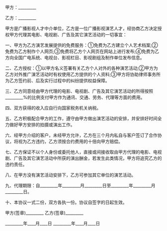 
 


甲方：_________


乙方：_________


甲方是广播影视人才中介单位，乙方是一位广播影视演艺人才，经协商乙方决定授权甲方代理其电影、电视剧、广告及其它演艺活动的一切事宜：


一、甲方为乙方演艺发展提供的免费服务：①免费为乙方建立个人艺术档案;②免费为乙方制作个人网页;③免费将乙方个人网页在网站上进行发布;④免费为乙方向全国广电系统、电视台、影视栏目、影视剧组及制作单位发布信息。


二、乙方授权：①以甲方名义签署有关乙方个人对外的各种演艺活动;②甲方为乙方对外推广演艺活动时有权使用乙方提供的个人资料;③甲方将协助律师事务所为乙方签约前、后及实行过程中的纠纷提供权益保障。


三、乙方同意经由甲方代理的电影、电视剧、广告及其它演艺活动的所得按照_________%的比例支付甲方作为通讯、交通、劳务、代理等方面的费用。


四、双方获得的收入应自行向国家税务机关纳税。


五、乙方积极配合甲方的工作，遵守由甲方做出演艺活动的安排，并安排好时间全力做好甲方安排的拍摄或演出工作。


六、经甲方介绍的客户，未经甲方允许，乙方在三个月内私自与客户签订了合作协议，将视为乙方违约，乙方须按合约费用的十倍向甲方赔偿。


七、乙方保证不以个人身份或委托他人，直接或间接收取由甲方代理的电影、电视剧、广告及其它演艺活动中所获的演出酬金，若发生此类情况，甲方将追究乙方的违约责任。


八、在甲方没有演艺活动安排下，乙方可参加其它单位的演艺活动。


九、代理期限：自_________年_________月_________日至_________年_________月_________日。


十、本协议一式二份，双方各执一份。协议自签字的日起生效。


甲方(签章)_________ 乙方(签章)_________


_________年____月____日 _________年____月____日
 


 

 
 
 
 
 
  


  
 

  


  


  
 
 
 
 

